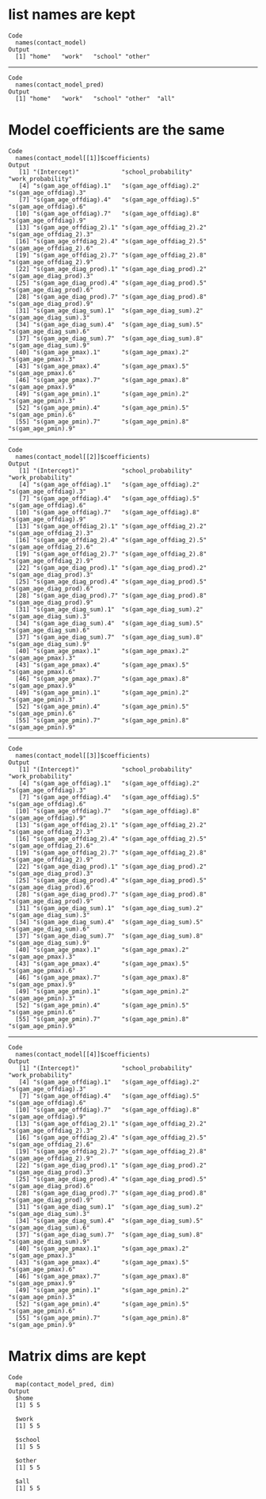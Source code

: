 # list names are kept

    Code
      names(contact_model)
    Output
      [1] "home"   "work"   "school" "other" 

---

    Code
      names(contact_model_pred)
    Output
      [1] "home"   "work"   "school" "other"  "all"   

# Model coefficients are the same

    Code
      names(contact_model[[1]]$coefficients)
    Output
       [1] "(Intercept)"            "school_probability"     "work_probability"      
       [4] "s(gam_age_offdiag).1"   "s(gam_age_offdiag).2"   "s(gam_age_offdiag).3"  
       [7] "s(gam_age_offdiag).4"   "s(gam_age_offdiag).5"   "s(gam_age_offdiag).6"  
      [10] "s(gam_age_offdiag).7"   "s(gam_age_offdiag).8"   "s(gam_age_offdiag).9"  
      [13] "s(gam_age_offdiag_2).1" "s(gam_age_offdiag_2).2" "s(gam_age_offdiag_2).3"
      [16] "s(gam_age_offdiag_2).4" "s(gam_age_offdiag_2).5" "s(gam_age_offdiag_2).6"
      [19] "s(gam_age_offdiag_2).7" "s(gam_age_offdiag_2).8" "s(gam_age_offdiag_2).9"
      [22] "s(gam_age_diag_prod).1" "s(gam_age_diag_prod).2" "s(gam_age_diag_prod).3"
      [25] "s(gam_age_diag_prod).4" "s(gam_age_diag_prod).5" "s(gam_age_diag_prod).6"
      [28] "s(gam_age_diag_prod).7" "s(gam_age_diag_prod).8" "s(gam_age_diag_prod).9"
      [31] "s(gam_age_diag_sum).1"  "s(gam_age_diag_sum).2"  "s(gam_age_diag_sum).3" 
      [34] "s(gam_age_diag_sum).4"  "s(gam_age_diag_sum).5"  "s(gam_age_diag_sum).6" 
      [37] "s(gam_age_diag_sum).7"  "s(gam_age_diag_sum).8"  "s(gam_age_diag_sum).9" 
      [40] "s(gam_age_pmax).1"      "s(gam_age_pmax).2"      "s(gam_age_pmax).3"     
      [43] "s(gam_age_pmax).4"      "s(gam_age_pmax).5"      "s(gam_age_pmax).6"     
      [46] "s(gam_age_pmax).7"      "s(gam_age_pmax).8"      "s(gam_age_pmax).9"     
      [49] "s(gam_age_pmin).1"      "s(gam_age_pmin).2"      "s(gam_age_pmin).3"     
      [52] "s(gam_age_pmin).4"      "s(gam_age_pmin).5"      "s(gam_age_pmin).6"     
      [55] "s(gam_age_pmin).7"      "s(gam_age_pmin).8"      "s(gam_age_pmin).9"     

---

    Code
      names(contact_model[[2]]$coefficients)
    Output
       [1] "(Intercept)"            "school_probability"     "work_probability"      
       [4] "s(gam_age_offdiag).1"   "s(gam_age_offdiag).2"   "s(gam_age_offdiag).3"  
       [7] "s(gam_age_offdiag).4"   "s(gam_age_offdiag).5"   "s(gam_age_offdiag).6"  
      [10] "s(gam_age_offdiag).7"   "s(gam_age_offdiag).8"   "s(gam_age_offdiag).9"  
      [13] "s(gam_age_offdiag_2).1" "s(gam_age_offdiag_2).2" "s(gam_age_offdiag_2).3"
      [16] "s(gam_age_offdiag_2).4" "s(gam_age_offdiag_2).5" "s(gam_age_offdiag_2).6"
      [19] "s(gam_age_offdiag_2).7" "s(gam_age_offdiag_2).8" "s(gam_age_offdiag_2).9"
      [22] "s(gam_age_diag_prod).1" "s(gam_age_diag_prod).2" "s(gam_age_diag_prod).3"
      [25] "s(gam_age_diag_prod).4" "s(gam_age_diag_prod).5" "s(gam_age_diag_prod).6"
      [28] "s(gam_age_diag_prod).7" "s(gam_age_diag_prod).8" "s(gam_age_diag_prod).9"
      [31] "s(gam_age_diag_sum).1"  "s(gam_age_diag_sum).2"  "s(gam_age_diag_sum).3" 
      [34] "s(gam_age_diag_sum).4"  "s(gam_age_diag_sum).5"  "s(gam_age_diag_sum).6" 
      [37] "s(gam_age_diag_sum).7"  "s(gam_age_diag_sum).8"  "s(gam_age_diag_sum).9" 
      [40] "s(gam_age_pmax).1"      "s(gam_age_pmax).2"      "s(gam_age_pmax).3"     
      [43] "s(gam_age_pmax).4"      "s(gam_age_pmax).5"      "s(gam_age_pmax).6"     
      [46] "s(gam_age_pmax).7"      "s(gam_age_pmax).8"      "s(gam_age_pmax).9"     
      [49] "s(gam_age_pmin).1"      "s(gam_age_pmin).2"      "s(gam_age_pmin).3"     
      [52] "s(gam_age_pmin).4"      "s(gam_age_pmin).5"      "s(gam_age_pmin).6"     
      [55] "s(gam_age_pmin).7"      "s(gam_age_pmin).8"      "s(gam_age_pmin).9"     

---

    Code
      names(contact_model[[3]]$coefficients)
    Output
       [1] "(Intercept)"            "school_probability"     "work_probability"      
       [4] "s(gam_age_offdiag).1"   "s(gam_age_offdiag).2"   "s(gam_age_offdiag).3"  
       [7] "s(gam_age_offdiag).4"   "s(gam_age_offdiag).5"   "s(gam_age_offdiag).6"  
      [10] "s(gam_age_offdiag).7"   "s(gam_age_offdiag).8"   "s(gam_age_offdiag).9"  
      [13] "s(gam_age_offdiag_2).1" "s(gam_age_offdiag_2).2" "s(gam_age_offdiag_2).3"
      [16] "s(gam_age_offdiag_2).4" "s(gam_age_offdiag_2).5" "s(gam_age_offdiag_2).6"
      [19] "s(gam_age_offdiag_2).7" "s(gam_age_offdiag_2).8" "s(gam_age_offdiag_2).9"
      [22] "s(gam_age_diag_prod).1" "s(gam_age_diag_prod).2" "s(gam_age_diag_prod).3"
      [25] "s(gam_age_diag_prod).4" "s(gam_age_diag_prod).5" "s(gam_age_diag_prod).6"
      [28] "s(gam_age_diag_prod).7" "s(gam_age_diag_prod).8" "s(gam_age_diag_prod).9"
      [31] "s(gam_age_diag_sum).1"  "s(gam_age_diag_sum).2"  "s(gam_age_diag_sum).3" 
      [34] "s(gam_age_diag_sum).4"  "s(gam_age_diag_sum).5"  "s(gam_age_diag_sum).6" 
      [37] "s(gam_age_diag_sum).7"  "s(gam_age_diag_sum).8"  "s(gam_age_diag_sum).9" 
      [40] "s(gam_age_pmax).1"      "s(gam_age_pmax).2"      "s(gam_age_pmax).3"     
      [43] "s(gam_age_pmax).4"      "s(gam_age_pmax).5"      "s(gam_age_pmax).6"     
      [46] "s(gam_age_pmax).7"      "s(gam_age_pmax).8"      "s(gam_age_pmax).9"     
      [49] "s(gam_age_pmin).1"      "s(gam_age_pmin).2"      "s(gam_age_pmin).3"     
      [52] "s(gam_age_pmin).4"      "s(gam_age_pmin).5"      "s(gam_age_pmin).6"     
      [55] "s(gam_age_pmin).7"      "s(gam_age_pmin).8"      "s(gam_age_pmin).9"     

---

    Code
      names(contact_model[[4]]$coefficients)
    Output
       [1] "(Intercept)"            "school_probability"     "work_probability"      
       [4] "s(gam_age_offdiag).1"   "s(gam_age_offdiag).2"   "s(gam_age_offdiag).3"  
       [7] "s(gam_age_offdiag).4"   "s(gam_age_offdiag).5"   "s(gam_age_offdiag).6"  
      [10] "s(gam_age_offdiag).7"   "s(gam_age_offdiag).8"   "s(gam_age_offdiag).9"  
      [13] "s(gam_age_offdiag_2).1" "s(gam_age_offdiag_2).2" "s(gam_age_offdiag_2).3"
      [16] "s(gam_age_offdiag_2).4" "s(gam_age_offdiag_2).5" "s(gam_age_offdiag_2).6"
      [19] "s(gam_age_offdiag_2).7" "s(gam_age_offdiag_2).8" "s(gam_age_offdiag_2).9"
      [22] "s(gam_age_diag_prod).1" "s(gam_age_diag_prod).2" "s(gam_age_diag_prod).3"
      [25] "s(gam_age_diag_prod).4" "s(gam_age_diag_prod).5" "s(gam_age_diag_prod).6"
      [28] "s(gam_age_diag_prod).7" "s(gam_age_diag_prod).8" "s(gam_age_diag_prod).9"
      [31] "s(gam_age_diag_sum).1"  "s(gam_age_diag_sum).2"  "s(gam_age_diag_sum).3" 
      [34] "s(gam_age_diag_sum).4"  "s(gam_age_diag_sum).5"  "s(gam_age_diag_sum).6" 
      [37] "s(gam_age_diag_sum).7"  "s(gam_age_diag_sum).8"  "s(gam_age_diag_sum).9" 
      [40] "s(gam_age_pmax).1"      "s(gam_age_pmax).2"      "s(gam_age_pmax).3"     
      [43] "s(gam_age_pmax).4"      "s(gam_age_pmax).5"      "s(gam_age_pmax).6"     
      [46] "s(gam_age_pmax).7"      "s(gam_age_pmax).8"      "s(gam_age_pmax).9"     
      [49] "s(gam_age_pmin).1"      "s(gam_age_pmin).2"      "s(gam_age_pmin).3"     
      [52] "s(gam_age_pmin).4"      "s(gam_age_pmin).5"      "s(gam_age_pmin).6"     
      [55] "s(gam_age_pmin).7"      "s(gam_age_pmin).8"      "s(gam_age_pmin).9"     

# Matrix dims are kept

    Code
      map(contact_model_pred, dim)
    Output
      $home
      [1] 5 5
      
      $work
      [1] 5 5
      
      $school
      [1] 5 5
      
      $other
      [1] 5 5
      
      $all
      [1] 5 5
      


